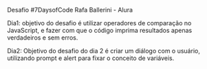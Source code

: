 Desafio #7DaysofCode
Rafa Ballerini - Alura

Dia1:
objetivo do desafio é utilizar operadores de comparação no JavaScript, e fazer com que o código imprima resultados apenas verdadeiros e sem erros.

Dia2: 
Objetivo do desafio do dia 2 é criar um diálogo com o usuário, utilizando prompt e alert para fixar o conceito de variáveis.